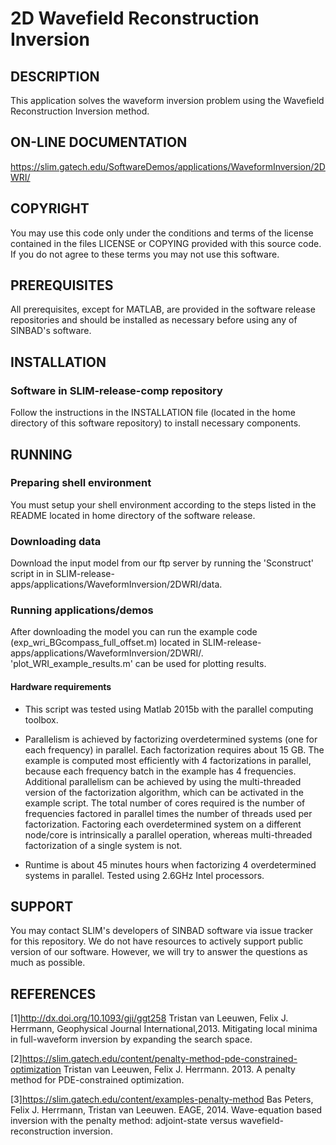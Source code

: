 # 2D Wavefield Reconstruction Inversion
##  DESCRIPTION
 This application solves the waveform inversion problem using the Wavefield Reconstruction Inversion method.
##  ON-LINE DOCUMENTATION
https://slim.gatech.edu/SoftwareDemos/applications/WaveformInversion/2DWRI/
##  COPYRIGHT
 You may use this code only under the conditions and terms of the
 license contained in the files LICENSE or COPYING provided with this
 source code. If you do not agree to these terms you may not use this
 software.
##  PREREQUISITES
 All prerequisites, except for MATLAB, are provided in the software
 release repositories and should be installed as necessary before using
 any of SINBAD's software.
##  INSTALLATION
###  Software in SLIM-release-comp repository
 Follow the instructions in the INSTALLATION file (located in the home directory of this software repository) to install    necessary components.

##  RUNNING

###  Preparing shell environment
 You must setup your shell environment according to the steps listed in
 the README located in home directory of the software release.
###  Downloading data
Download the input model from our ftp server by running the 'Sconstruct' script in in SLIM-release-apps/applications/WaveformInversion/2DWRI/data.
###  Running applications/demos
After downloading the model you can run the example code (exp_wri_BGcompass_full_offset.m) located in SLIM-release-apps/applications/WaveformInversion/2DWRI/. 'plot_WRI_example_results.m' can be used for plotting results.
####  Hardware requirements
* This script was tested using Matlab 2015b with the parallel computing
toolbox.

* Parallelism is achieved by factorizing overdetermined systems (one for each
frequency) in parallel. Each factorization requires about 15 GB. The example is computed most efficiently with 4 factorizations in parallel, because each frequency batch in the example has 4 frequencies. Additional parallelism can be achieved by using the multi-threaded version of the factorization algorithm, which can be activated in the example script. The total number of cores required is the number of frequencies factored in parallel times the number of threads used per factorization. Factoring each overdetermined system on a different node/core is intrinsically a parallel operation, whereas multi-threaded factorization of a single system is not.
 
* Runtime is about 45 minutes hours when factorizing 4 overdetermined systems in
parallel. Tested using 2.6GHz Intel processors. 

##  SUPPORT
 You may contact SLIM's developers of SINBAD software via issue tracker for this repository. We do not have resources to actively support public version of our software. However, we will try to answer the questions as much as possible.

##  REFERENCES

 [1]<http://dx.doi.org/10.1093/gji/ggt258> 
 Tristan van Leeuwen, Felix J. Herrmann, Geophysical Journal International,2013. Mitigating local minima in full-waveform  inversion by expanding the search space.

 [2]<https://slim.gatech.edu/content/penalty-method-pde-constrained-optimization>
 Tristan van Leeuwen, Felix J. Herrmann. 2013. A penalty method for PDE-constrained optimization.

 [3]<https://slim.gatech.edu/content/examples-penalty-method>
 Bas Peters, Felix J. Herrmann, Tristan van Leeuwen. EAGE, 2014. Wave-equation
based inversion with the penalty method: adjoint-state versus wavefield-reconstruction inversion.
